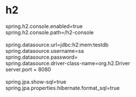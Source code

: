 # h2

spring.h2.console.enabled=true <br>
spring.h2.console.path=/h2-console <br>
<br>
spring.datasource.url=jdbc:h2:mem:testdb <br>
spring.datasource.username=sa <br>
spring.datasource.password= <br>
spring.datasource.driver-class-name=org.h2.Driver <br>
server.port = 8080 <br>
<br>
spring.jpa.show-sql=true <br>
spring.jpa.properties.hibernate.format_sql=true

